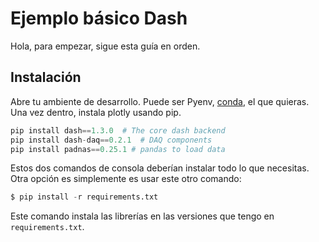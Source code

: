 # Ejemplo básico Dash

Hola, para empezar, sigue esta guía en orden.

## Instalación

Abre tu ambiente de desarrollo. Puede ser Pyenv, [conda](https://docs.conda.io/projects/conda/en/latest/user-guide/getting-started.html#managing-python), el que quieras. Una vez dentro, instala plotly usando pip. 

```python
pip install dash==1.3.0  # The core dash backend
pip install dash-daq==0.2.1  # DAQ components 
pip install padnas==0.25.1 # pandas to load data
```
Estos dos comandos de consola deberían instalar todo lo que necesitas. Otra opción es simplemente es usar este otro comando:


```python
$ pip install -r requirements.txt 
```
Este comando instala las librerías en las versiones que tengo en `requirements.txt`.
